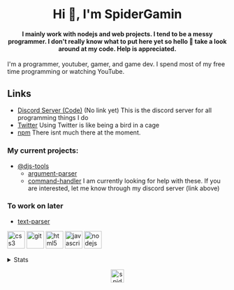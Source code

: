 <h1 align="center">Hi 👋, I'm SpiderGamin</h1>
<h4 align="center">I mainly work with nodejs and web projects. I tend to be a messy programmer. 
I don't really know what to put here yet so hello 👋 take a look around at my code. Help is appreciated.</h4>
<p>I'm a programmer, youtuber, gamer, and game dev. I spend most of my free time programming or watching YouTube.</p>

## Links
- [Discord Server (Code)]() (No link yet) This is the discord server for all programming things I do
- [Twitter](https://twitter.com/SpiderGaming0) Using Twitter is like being a bird in a cage
- [npm](https://www.npmjs.com/~spidergaming) There isnt much there at the moment.

### My current projects:
- [@djs-tools](https://github.com/djs-tools)
  - [argument-parser](https://github.com/djs-tools/argument-parser)
  - [command-handler](https://github.com/djs-tools/command-handler)
I am currently looking for help with these. If you are interested, let me know through my discord server (link above)

### To work on later
- [text-parser](https://github.com/spidergamin/text-parser)

<p align="left">
  <img src="https://devicons.github.io/devicon/devicon.git/icons/css3/css3-original-wordmark.svg" alt="css3" width="40" height="40"/>
  <img src="https://www.vectorlogo.zone/logos/git-scm/git-scm-icon.svg" alt="git" width="40" height="40"/>
  <img src="https://devicons.github.io/devicon/devicon.git/icons/html5/html5-original-wordmark.svg" alt="html5" width="40" height="40"/>
  <img src="https://devicons.github.io/devicon/devicon.git/icons/javascript/javascript-original.svg" alt="javascript" width="40" height="40"/>
  <img src="https://devicons.github.io/devicon/devicon.git/icons/nodejs/nodejs-original-wordmark.svg" alt="nodejs" width="40" height="40"/>
</p>
<details>
<summary>Stats</summary>
<br>
<p align="center">
  <img src="https://komarev.com/ghpvc/?username=spidergamin" alt="spidergamin" />
</p>
<p><img align="left" src="https://github-readme-stats.vercel.app/api/top-langs/?username=spidergamin&hide=html&theme=dark" alt="spidergamin"/></p>
<p>&nbsp;<img align="center" src="https://github-readme-stats.vercel.app/api?username=spidergamin&show_icons=true&theme=dark" alt="spidergamin" /></p>
</details>

<p align="center"> 
<a href="https://twitter.com/SpiderGaming0" target="blank"><img align="center" src="https://cdn.jsdelivr.net/npm/simple-icons@3.0.1/icons/twitter.svg" alt="spidergaming0" height="30" width="30" /></a>
</p>
